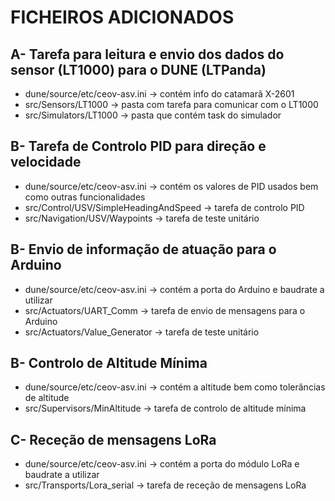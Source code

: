 # FICHEIROS ADICIONADOS

## A- Tarefa para leitura e envio dos dados do sensor (LT1000) para o DUNE (LTPanda)
  * dune/source/etc/ceov-asv.ini            -> contém info do catamarã X-2601
  * src/Sensors/LT1000                      -> pasta com tarefa para comunicar com o LT1000
  * src/Simulators/LT1000                   -> pasta que contém task do simulador

## B- Tarefa de Controlo PID para direção e velocidade
  * dune/source/etc/ceov-asv.ini            -> contém os valores de PID usados bem como outras funcionalidades
  * src/Control/USV/SimpleHeadingAndSpeed   -> tarefa de controlo PID
  * src/Navigation/USV/Waypoints            -> tarefa de teste unitário
  
## B- Envio de informação de atuação para o Arduino
  * dune/source/etc/ceov-asv.ini            -> contém a porta do Arduino e baudrate a utilizar
  * src/Actuators/UART_Comm                 -> tarefa de envio de mensagens para o Arduino
  * src/Actuators/Value_Generator           -> tarefa de teste unitário
  
## B- Controlo de Altitude Mínima
  * dune/source/etc/ceov-asv.ini            -> contém a altitude bem como tolerâncias de altitude
  * src/Supervisors/MinAltitude             -> tarefa de controlo de altitude mínima

## C- Receção de mensagens LoRa
  * dune/source/etc/ceov-asv.ini            -> contém a porta do módulo LoRa e baudrate a utilizar
  * src/Transports/Lora_serial              -> tarefa de receção de mensagens LoRa
